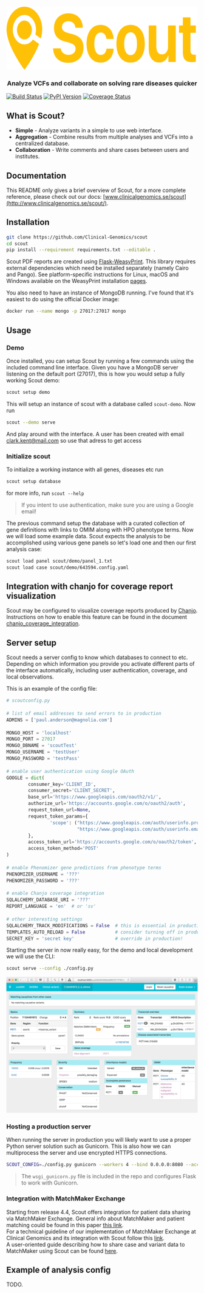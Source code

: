 <p align="center">
	<a href="http://www.clinicalgenomics.se/scout">
		<img height="165" width="637" src="artwork/logo-display.png">
	</a>
	<h3 align="center">Analyze VCFs and collaborate on solving rare diseases quicker</h3>
</p>

[![Build Status][travis-img]][travis-url]
[![PyPI Version][pypi-img]][pypi-url]
[![Coverage Status](https://coveralls.io/repos/github/Clinical-Genomics/scout/badge.svg?branch=master)](https://coveralls.io/github/Clinical-Genomics/scout?branch=master)

## What is Scout?

- **Simple** - Analyze variants in a simple to use web interface.
- **Aggregation** - Combine results from multiple analyses and VCFs into a centralized database.
- **Collaboration** - Write comments and share cases between users and institutes.

## Documentation

This README only gives a brief overview of Scout, for a more complete reference, please check out our docs: [www.clinicalgenomics.se/scout](http://www.clinicalgenomics.se/scout/).

## Installation

<!-- You can install the latest release of Scout using `pip`:

```bash
pip install scout-browser

# ... to include optional coverage tools you would use:
pip install scout-browser[coverage]
```

If you would like to install Scout for local development: -->

```bash
git clone https://github.com/Clinical-Genomics/scout
cd scout
pip install --requirement requirements.txt --editable .
```

Scout PDF reports are created using [Flask-WeasyPrint](https://pythonhosted.org/Flask-WeasyPrint/). This library requires external dependencies which need be installed separately (namely Cairo and Pango). See platform-specific instructions for Linux, macOS and Windows available on the WeasyPrint installation [pages](https://weasyprint.readthedocs.io/en/stable/install.html#).

You also need to have an instance of MongoDB running. I've found that it's easiest to do using the official Docker image:

```bash
docker run --name mongo -p 27017:27017 mongo
```

## Usage

### Demo

Once installed, you can setup Scout by running a few commands using the included command line interface. Given you have a MongoDB server listening on the default port (27017), this is how you would setup a fully working Scout demo:

```bash
scout setup demo
```

This will setup an instance of scout with a database called `scout-demo`. Now run

```bash
scout --demo serve
```
And play around with the interface. A user has been created with email clark.kent@mail.com so use that adress to get access

### Initialize scout

To initialize a working instance with all genes, diseases etc run

```bash
scout setup database
```

for more info, run `scout --help`

> If you intent to use authentication, make sure you are using a Google email!

The previous command setup the database with a curated collection of gene definitions with links to OMIM along with HPO phenotype terms. Now we will load some example data. Scout expects the analysis to be accomplished using various gene panels so let's load one and then our first analysis case:

```bash
scout load panel scout/demo/panel_1.txt
scout load case scout/demo/643594.config.yaml
```

## Integration with chanjo for coverage report visualization

Scout may be configured to visualize coverage reports produced by [Chanjo][chanjo]. Instructions on how to enable this feature can be found in the document [chanjo_coverage_integration](docs/admin-guide/chanjo_coverage_integration.md).

## Server setup

Scout needs a server config to know which databases to connect to etc. Depending on which information you provide you activate different parts of the interface automatically, including user authentication, coverage, and local observations.

This is an example of the config file:

```python
# scoutconfig.py

# list of email addresses to send errors to in production
ADMINS = ['paul.anderson@magnolia.com']

MONGO_HOST = 'localhost'
MONGO_PORT = 27017
MONGO_DBNAME = 'scoutTest'
MONGO_USERNAME = 'testUser'
MONGO_PASSWORD = 'testPass'

# enable user authentication using Google OAuth
GOOGLE = dict(
		consumer_key='CLIENT_ID',
		consumer_secret='CLIENT_SECRET',
		base_url='https://www.googleapis.com/oauth2/v1/',
		authorize_url='https://accounts.google.com/o/oauth2/auth',
		request_token_url=None,
		request_token_params={
				'scope': ("https://www.googleapis.com/auth/userinfo.profile "
						  "https://www.googleapis.com/auth/userinfo.email"),
		},
		access_token_url='https://accounts.google.com/o/oauth2/token',
		access_token_method='POST'
)

# enable Phenomizer gene predictions from phenotype terms
PHENOMIZER_USERNAME = '???'
PHENOMIZER_PASSWORD = '???'

# enable Chanjo coverage integration
SQLALCHEMY_DATABASE_URI = '???'
REPORT_LANGUAGE = 'en'  # or 'sv'

# other interesting settings
SQLALCHEMY_TRACK_MODIFICATIONS = False  # this is essential in production
TEMPLATES_AUTO_RELOAD = False  			# consider turning off in production
SECRET_KEY = 'secret key'               # override in production!
```

Starting the server in now really easy, for the demo and local development we will use the CLI:

```bash
scout serve --config ./config.py
```

![Scout Interface demo](artwork/scout-variant-demo.png)

### Hosting a production server

When running the server in production you will likely want to use a proper Python server solution such as Gunicorn. This is also how we can multiprocess the server and use encrypted HTTPS connections.

```bash
SCOUT_CONFIG=./config.py gunicorn --workers 4 --bind 0.0.0.0:8080 --access-logfile - --error-logfile - --keyfile /tmp/myserver.key --certfile /tmp/server.crt wsgi_gunicorn:app
```

> The `wsgi_gunicorn.py` file is included in the repo and configures Flask to work with Gunicorn.


### Integration with MatchMaker Exchange

Starting from release 4.4, Scout offers integration for patient data sharing via MatchMaker Exchange. General info about MatchMaker and patient matching could be found in this paper [this link](https://www.ncbi.nlm.nih.gov/pmc/articles/PMC6016856/).  
For a technical guideline of our implementation of MatchMaker Exchange at Clinical Genomics and its integration with Scout follow this [link](docs/admin-guide/matchmaker_exchange_integration.md).  
A user-oriented guide describing how to share case and variant data to MatchMaker using Scout can be found [here](docs/user-guide/cases.md#matchmaker-exchange-integration).


## Example of analysis config

TODO.

[chanjo]: https://github.com/Clinical-Genomics/chanjo
[travis-img]: https://img.shields.io/travis/Clinical-Genomics/scout/develop.svg?style=flat-square
[travis-url]: https://travis-ci.org/Clinical-Genomics/scout
[pypi-img]: https://img.shields.io/pypi/v/scout-browser.svg?style=flat-square
[pypi-url]: https://pypi.python.org/pypi/scout-browser/
